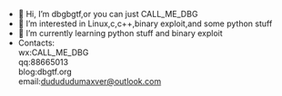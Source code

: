 - 👋  Hi, I’m dbgbgtf,or you can just CALL_ME_DBG
- 👀  I’m interested in Linux,c,c++,binary exploit,and some python stuff
- 🌱  I’m currently learning python stuff and binary exploit
- Contacts:  
      wx:CALL_ME_DBG  
      qq:88665013  
      blog:dbgtf.org  
      email:dudududumaxver@outlook.com  
